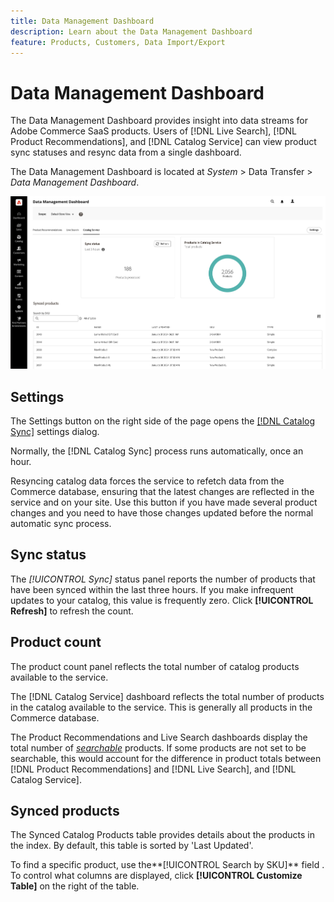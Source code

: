 ```yaml
---
title: Data Management Dashboard
description: Learn about the Data Management Dashboard
feature: Products, Customers, Data Import/Export
---
```

# Data Management Dashboard

The Data Management Dashboard provides insight into data streams for Adobe Commerce SaaS products. Users of [!DNL Live Search], [!DNL Product Recommendations], and [!DNL Catalog Service] can view product sync statuses and resync data from a single dashboard.

The Data Management Dashboard is located at *System* > Data Transfer > *Data Management Dashboard*.

![Data Management Dashboard](assets/data-management-dashboard.png)

## Settings

The Settings button on the right side of the page opens the [[!DNL Catalog Sync]](https://experienceleague.adobe.com/docs/commerce-merchant-services/user-guides/data-services/catalog-sync.html) settings dialog.

Normally, the [!DNL Catalog Sync] process runs automatically, once an hour.

Resyncing catalog data forces the service to refetch data from the Commerce database, ensuring that the latest changes are reflected in the service and on your site. Use this button if you have made several product changes and you need to have those changes updated before the normal automatic sync process. 

## Sync status

The _[!UICONTROL Sync]_ status panel reports the number of products that have been synced within the last three hours. If you make infrequent updates to your catalog, this value is frequently zero. Click **[!UICONTROL Refresh]** to refresh the count.

## Product count

The product count panel reflects the total number of catalog products available to the service.

The [!DNL Catalog Service] dashboard reflects the total number of products in the catalog available to the service. This is generally all products in the Commerce database. 

The Product Recommendations and Live Search dashboards display the total number of [_searchable_](https://experienceleague.adobe.com/docs/commerce-admin/catalog/catalog/search/search.html) products. If some products are not set to be searchable, this would account for the difference in product totals between [!DNL Product Recommendations] and [!DNL Live Search], and [!DNL Catalog Service].

## Synced products

The Synced Catalog Products table provides details about the products in the index. By default, this table is sorted by 'Last Updated'.

To find a specific product, use the**[!UICONTROL Search by SKU]** field .
To control what columns are displayed, click **[!UICONTROL Customize Table]** on the right of the table.
